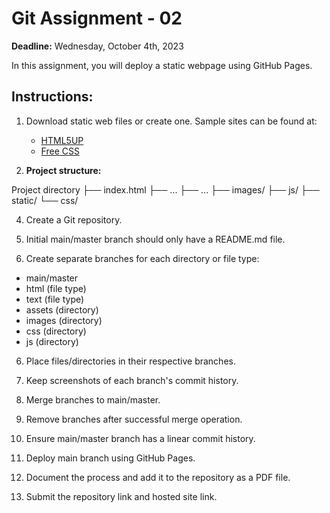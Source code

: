 # Git Assignment - 02

**Deadline:** Wednesday, October 4th, 2023

In this assignment, you will deploy a static webpage using GitHub Pages.

## Instructions:

1. Download static web files or create one. Sample sites can be found at:
   - [HTML5UP](https://html5up.net/)
   - [Free CSS](https://www.free-css.com/)

2. **Project structure:**
   
Project directory
   ├── index.html
   ├── ...
   ├── ...
   ├── images/
   ├── js/
   ├── static/
   └── css/


4. Create a Git repository.

5. Initial main/master branch should only have a README.md file.

6. Create separate branches for each directory or file type:
- main/master
- html (file type)
- text (file type)
- assets (directory)
- images (directory)
- css (directory)
- js (directory)
6. Place files/directories in their respective branches.

7. Keep screenshots of each branch's commit history.

8. Merge branches to main/master.

9. Remove branches after successful merge operation.

10. Ensure main/master branch has a linear commit history.

11. Deploy main branch using GitHub Pages.

12. Document the process and add it to the repository as a PDF file.

13. Submit the repository link and hosted site link.
